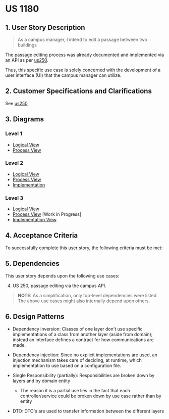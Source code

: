 # US 1180

## 1. User Story Description

> As a campus manager, I intend to edit a passage between two buildings

The passage editing process was already
documented and implemented via an API as per [us250](../us250/README.md).

Thus, this specific use case is solely concerned with the
development of a user interface (UI) that the campus
manager can utilize.

## 2. Customer Specifications and Clarifications

See [us250](../us250/README.md)

## 3. Diagrams

### Level 1

- [Logical View](../general-purpose/level1/logical-view.svg)
- [Process View](./level1/process-view.svg)

### Level 2
- [Logical View](../general-purpose/level2/logical-view.svg)
- [Process View](./level2/process-view.svg) <!-- TODO -->
- [Implementation](../general-purpose/level2/implementation-view.svg)

### Level 3
- [Logical View](../general-purpose/level3/logical-view.svg)
- [Process View](./level3/process-view.svg) [Work in Progress]
- [Implementation View](../general-purpose/level3/implementation-view.svg)
<!-- - [Class Diagram](./level3/class-diagram.svg) [Work in Progress] -->

## 4. Acceptance Criteria

To successfully complete this user story, the following criteria must be met:

<!-- TODO -->

## 5. Dependencies

This user story depends upon the following use cases:

<!-- TODO -->
4. US 250, passage editing via the campus API.

> **NOTE:** As a simplification, only top-level dependencies were listed.
> The above use cases might also internally depend upon others.
## 6. Design Patterns
- Dependency inversion: Classes of one layer don't use specific implementations of a class from another layer (aside from domain); instead an interface defines a contract for how communications are made.

- Dependency injection: Since no explicit implementations are used, an injection mechanism takes care of deciding, at runtime, which implementation to use based on a configuration file.

<!-- TODO: review -->
- Single Responsibility (partially): Responsibilities are broken down by layers and by domain entity
    + The reason it is a partial use lies in the fact that each controller/service could be broken down by use case rather than by entity

- DTO: DTO's are used to transfer information between the different layers
